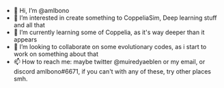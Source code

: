 - 👋 Hi, I’m @amIbono
- 👀 I’m interested in create something to CoppeliaSim, Deep learning stuff and all that
- 🌱 I’m currently learning some of Coppelia, as it's way deeper than it appears
- 💞️ I’m looking to collaborate on some evolutionary codes, as i start to work on something about that
- 📫 How to reach me: maybe twitter @muiredyaeblen or my email, or discord amIbono#6671, if you can't with any of these, try other places smh.

<!---
amIbono/amIbono is a ✨ special ✨ repository because its `README.md` (this file) appears on your GitHub profile.
You can click the Preview link to take a look at your changes.
--->
